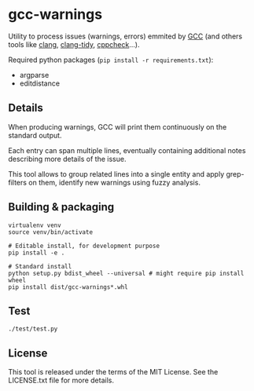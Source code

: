 # gcc-warnings

Utility to process issues (warnings, errors) emmited by [GCC](https://gcc.gnu.org/) (and others tools like [clang](https://clang.llvm.org/), [clang-tidy](https://clang.llvm.org/extra/clang-tidy/), [cppcheck](http://cppcheck.sourceforge.net/)...).

Required python packages (`pip install -r requirements.txt`):
- argparse
- editdistance

## Details

When producing warnings, GCC will print them continuously on the standard output.

Each entry can span multiple lines, eventually containing additional notes describing more details of the issue.

This tool allows to group related lines into a single entity and apply grep-filters on them, identify new warnings using fuzzy analysis.

## Building & packaging

```
virtualenv venv
source venv/bin/activate

# Editable install, for development purpose
pip install -e .

# Standard install
python setup.py bdist_wheel --universal # might require pip install wheel
pip install dist/gcc-warnings*.whl
```

## Test

```
./test/test.py
```

## License

This tool is released under the terms of the MIT License. See the LICENSE.txt file for more details.
